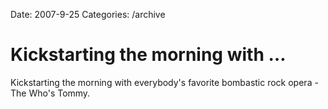 Date: 2007-9-25
Categories: /archive

# Kickstarting the morning with …

Kickstarting the morning with everybody's favorite bombastic rock opera - The Who's Tommy.
